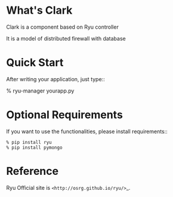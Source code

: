 What's Clark
==========
Clark is a component based on Ryu controller

It is a model of distributed firewall with database


Quick Start
===========
After writing your application, just type::

   % ryu-manager yourapp.py


Optional Requirements
=====================
If you want to use the functionalities, please install requirements::

    % pip install ryu
    % pip install pymongo


Reference
=======
Ryu Official site is `<http://osrg.github.io/ryu/>`_.
